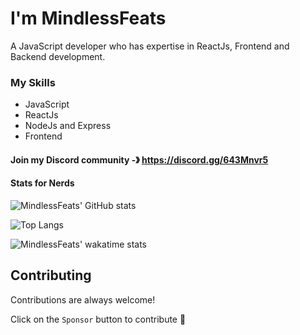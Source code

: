 
# I'm MindlessFeats

A JavaScript developer who has expertise in ReactJs, Frontend and Backend development.

### My Skills
- JavaScript
- ReactJs
- NodeJs and Express
- Frontend

#### Join my Discord community -》 https://discord.gg/643Mnvr5

<!--
## 🔗 Links
[![spotify](https://github.com/MindlessFeats/MindlessFeats/blob/68efde7d7eb7cddab959bf229ffb337761adf308/assets/spotify.png)](https://open.spotify.com/user/314qmik5zvcdmq7bsalpsapphw6e)
![discord](https://github.com/MindlessFeats/MindlessFeats/blob/68efde7d7eb7cddab959bf229ffb337761adf308/assets/discord.png)MindlessFeats#6496
-->

#### Stats for Nerds
![MindlessFeats' GitHub stats](https://github-readme-stats.vercel.app/api?username=MindlessFeats&show_icons=true&theme=transparent)

![Top Langs](https://github-readme-stats.vercel.app/api/top-langs/?username=Mindlessfeats&theme=transparent)

![MindlessFeats' wakatime stats](https://github-readme-stats.vercel.app/api/wakatime?username=mindlessfeats&theme=transparent)
## Contributing

Contributions are always welcome!

Click on the `Sponsor` button to contribute 💖


